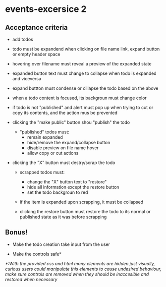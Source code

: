 # events-excersice 2

## Acceptance criteria

* add todos
* todo must be expandend when clicking on file name link, expand button or empty header space
* hovering over filename must reveal a preview of the expanded state
* expanded button text must change to collapse when todo is expanded and viceversa
* expand buttton must condense or cillapse the todo based on the above
* when a todo content is focused, its backgroun must change color
* if todo is not "published" and alert must pop up when trying to cut or copy its contents, and the action mus be prevented
* clicking the "make public" button shou "publish" the todo
  * "published" todos must:
    * remain expanded
    * hide/remove the expand/collapse button
    * disable preview on file name hover
    * allow copy or cut actions

* clicking the "X" button must destry/scrap the todo
  * scrapped todos must:
    * change the "X" button text to "restore"
    * hide all information except the restore button
    * set the todo backgroun to red

  * if the item is expanded upon scrapping, it must be collapsed
  * clicking the restore button must restore the todo to its normal or published state as it was before scrapping

## Bonus!

* Make the todo creation take input from the user

* Make the controls safe*

_*:With the provided css and html many elements are hidden just visually, curious users could manipulate this elements to cause undesired behaviour, make sure controls are removed when they should be inaccesible and restored when necessary_
